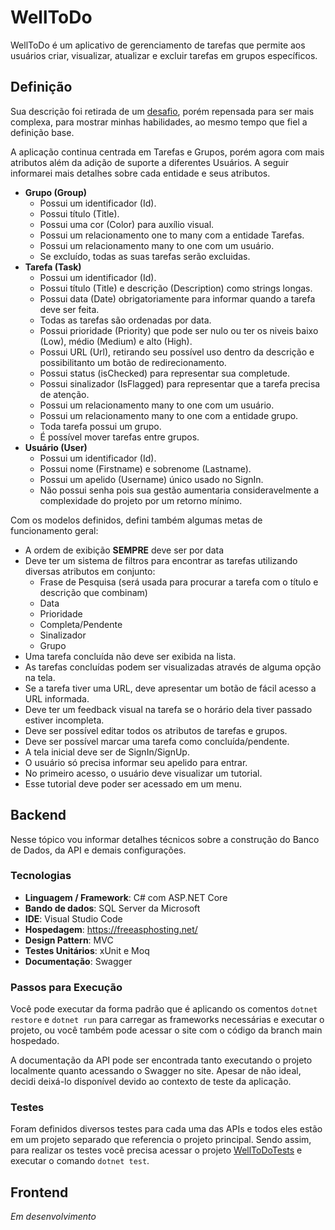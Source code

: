 # WellToDo

WellToDo é um aplicativo de gerenciamento de tarefas que permite aos usuários criar, visualizar, atualizar e excluir tarefas em grupos específicos.


## Definição

Sua descrição foi retirada de um [desafio](desafio.md), porém repensada para ser mais complexa, para mostrar minhas habilidades, ao mesmo tempo que fiel a definição base.

A aplicação continua centrada em Tarefas e Grupos, porém agora com mais atributos além da adição de suporte a diferentes Usuários. A seguir informarei mais detalhes sobre cada entidade e seus atributos.

- **Grupo (Group)**
    - Possui um identificador (Id).
    - Possui título (Title).
    - Possui uma cor (Color) para auxílio visual.
    - Possui um relacionamento one to many com a entidade Tarefas.
    - Possui um relacionamento many to one com um usuário.
    - Se excluído, todas as suas tarefas serão excluidas.
- **Tarefa (Task)**
    - Possui um identificador (Id).
    - Possui título (Title) e descrição (Description) como strings longas.
    - Possui data (Date) obrigatoriamente para informar quando a tarefa deve ser feita.
    - Todas as tarefas são ordenadas por data.
    - Possui prioridade (Priority) que pode ser nulo ou ter os niveis baixo (Low), médio (Medium) e alto (High).
    - Possui URL (Url), retirando seu possível uso dentro da descrição e possibilitanto um botão de redirecionamento.
    - Possui status (isChecked) para representar sua completude.
    - Possui sinalizador (IsFlagged) para representar que a tarefa precisa de atenção.
    - Possui um relacionamento many to one com um usuário.
    - Possui um relacionamento many to one com a entidade grupo.
    - Toda tarefa possui um grupo.
    - É possível mover tarefas entre grupos.
- **Usuário (User)**
    - Possui um identificador (Id).
    - Possui nome (Firstname) e sobrenome (Lastname).
    - Possui um apelido (Username) único usado no SignIn.
    - Não possui senha pois sua gestão aumentaria consideravelmente a complexidade do projeto por um retorno mínimo.

Com os modelos definidos, defini também algumas metas de funcionamento geral:
- A ordem de exibição **SEMPRE** deve ser por data
- Deve ter um sistema de filtros para encontrar as tarefas utilizando diversas atributos em conjunto:
	- Frase de Pesquisa (será usada para procurar a tarefa com o título e descrição que combinam)
	- Data
	- Prioridade
	- Completa/Pendente
	- Sinalizador
	- Grupo
- Uma tarefa concluída não deve ser exibida na lista.
- As tarefas concluídas podem ser visualizadas através de alguma opção na tela.
- Se a tarefa tiver uma URL, deve apresentar um botão de fácil acesso a URL informada.
- Deve ter um feedback visual na tarefa se o horário dela tiver passado estiver incompleta.
- Deve ser possível editar todos os atributos de tarefas e grupos.
- Deve ser possível marcar uma tarefa como concluída/pendente.
- A tela inicial deve ser de SignIn/SignUp.
- O usuário só precisa informar seu apelido para entrar.
- No primeiro acesso, o usuário deve visualizar um tutorial.
- Esse tutorial deve poder ser acessado em um menu.


## Backend

Nesse tópico vou informar detalhes técnicos sobre a construção do Banco de Dados, da API e demais configurações.

### Tecnologias

- **Linguagem / Framework**: C# com ASP.NET Core
- **Bando de dados**: SQL Server da Microsoft
- **IDE**: Visual Studio Code
- **Hospedagem**: https://freeasphosting.net/
- **Design Pattern**: MVC
- **Testes Unitários**: xUnit e Moq
- **Documentação**: Swagger

### Passos para Execução

Você pode executar da forma padrão que é aplicando os comentos `dotnet restore` e `dotnet run` para carregar as frameworks necessárias e executar o projeto, ou você também pode acessar o site com o código da branch main hospedado.

A documentação da API pode ser encontrada tanto executando o projeto localmente quanto acessando o Swagger no site. Apesar de não ideal, decidi deixá-lo disponível devido ao contexto de teste da aplicação.

### Testes

Foram definidos diversos testes para cada uma das APIs e todos eles estão em um projeto separado que referencia o projeto principal. Sendo assim, para realizar os testes você precisa acessar o projeto [WellToDoTests](WellToDoTests/WellToDoTests.csproj) e executar o comando `dotnet test`.


## Frontend

*Em desenvolvimento*